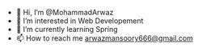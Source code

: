 - 👋 Hi, I’m @MohammadArwaz
- 👀 I’m interested in Web Developement
- 🌱 I’m currently learning Spring
- 📫 How to reach me arwazmansoory666@gmail.com

<!---
MohammadArwaz/MohammadArwaz is a ✨ special ✨ repository because its `README.md` (this file) appears on your GitHub profile.
You can click the Preview link to take a look at your changes.
--->
